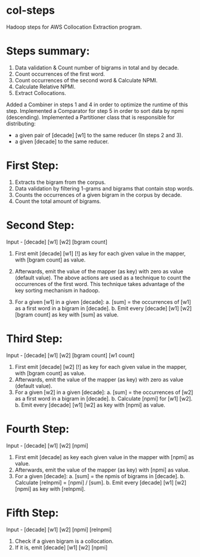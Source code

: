 # col-steps
Hadoop steps for AWS Collocation Extraction program.

Steps summary:
=============
1. Data validation & Count number of bigrams in total and by decade.
2. Count occurrences of the first word.
3. Count occurrences of the second word & Calculate NPMI.
4. Calculate Relative NPMI.
5. Extract Collocations.

Added a Combiner in steps 1 and 4 in order to optimize the runtime of this step.
Implemented a Comparator for step 5 in order to sort data by npmi (descending).
Implemented a Partitioner class that is responsible for distributing:
- a given pair of [decade] [w1] to the same reducer (In steps 2 and 3).
- a given [decade] to the same reducer.

First Step:
==========
1. Extracts the bigram from the corpus.
2. Data validation by filtering 1-grams and bigrams that contain stop words.
3. Counts the occurrences of a given bigram in the corpus by decade.
4. Count the total amount of bigrams.
    
Second Step:
===========
Input - [decade] [w1] [w2] [bgram count]
1. First emit [decade] [w1] [!] as key for each given value in the mapper, with [bgram count] as value.
2. Afterwards, emit the value of the mapper (as key) with zero as value (default value).
The above actions are used as a technique to count the occurrences of the first word. This technique
takes advantage of the key sorting mechanism in hadoop.

3. For a given [w1] in a given [decade]:
    a. [sum] = the occurrences of [w1] as a first word in a bigram in [decade].
    b. Emit every [decade] [w1] [w2] [bgram count] as key with [sum] as value.

Third Step:
==========
Input - [decade] [w1] [w2] [bgram count] [w1 count]
1. First emit [decade] [w2] [!] as key for each given value in the mapper, with [bgram count] as value.
2. Afterwards, emit the value of the mapper (as key) with zero as value (default value).
3. For a given [w2] in a given [decade]:
    a. [sum] = the occurrences of [w2] as a first word in a bigram in [decade].
    b. Calculate [npmi] for [w1] [w2].
    b. Emit every [decade] [w1] [w2] as key with [npmi] as value.
    
Fourth Step:
===========
Input - [decade] [w1] [w2] [npmi]
1. First emit [decade] as key each given value in the mapper with [npmi] as value.
2. Afterwards, emit the value of the mapper (as key) with [npmi] as value.
3. For a given [decade]:
    a. [sum] = the npmis of bigrams in [decade].
    b. Calculate [relnpmi] = [npmi] / [sum].
    b. Emit every [decade] [w1] [w2] [npmi] as key with [relnpmi].
    
Fifth Step:
==========
Input - [decade] [w1] [w2] [npmi] [relnpmi]
1. Check if a given bigram is a collocation.
2. If it is, emit [decade] [w1] [w2] [npmi]
